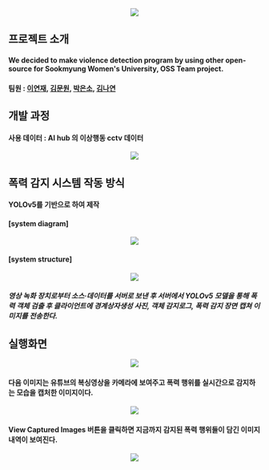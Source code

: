 <div align=center>
	<img src="https://capsule-render.vercel.app/api?type=waving&color=auto&height=200&section=header&text=SookD%20Github!&fontSize=90" />	
</div>

<div>
	<h2>프로젝트 소개</h2>
	<h4>We decided to make violence detection program by using other open-source for Sookmyung Women's University, OSS Team project.</h4>
	<h4>팀원 : <a href="https://github.com/lyeonj/">이연재</a>, <a href="https://github.com/angkmfirefoxygal/">김문원</a>, <a href="https://github.com/parkincow/">박은소</a>, <a href="https://github.com/Yeonnies/">김나연</a>
	</h4>
</div>

<div>
	<h2>개발 과정</h2>
	<h4>사용 데이터 : AI hub 의 이상행동 cctv 데이터</h4>
 	<p align = center>
	<img src ="https://github.com/Sook-D/demo-repository/assets/100902438/cd79ec8f-1846-46df-9c69-81e42f791a0e" >
	</p>	
</div>

<div>
	<h2>폭력 감지 시스템 작동 방식 </h2>
	<h4>YOLOv5를 기반으로 하여 제작 </h4>
	<h4>[system diagram]</h4>
	<p align = center>
		<img src="https://github.com/Sook-D/team-repository/assets/100902438/71b4d2e5-95a0-4240-bef8-d9f95a001c68">	
	</p>
	<h4>[system structure]</h4>
	<p align = center>
		<img src="https://github.com/Sook-D/team-repository/blob/main/image/system%20structure.png">
	<h5>영상 녹화 장치로부터 소스·데이터를 서버로 보낸 후 서버에서 YOLOv5 모델을 통해 폭력 객체 검출 후 클라이언트에 경계상자생성 사진, 객체 감지로그, 폭력 감지 장면 캡쳐 이미지를 전송한다.</h5>
</div>

<div>
	<h2> 실행화면 </h2>
	<p align = center>
		<img src="https://github.com/Sook-D/team-repository/blob/main/image/mainpage_default.png">
	</p>
	<h4> 다음 이미지는 유튜브의 복싱영상을 카메라에 보여주고 폭력 행위를 실시간으로 감지하는 모습을 캡처한 이미지이다.</h4>
	<p align = center>
		<img src="https://github.com/Sook-D/team-repository/blob/main/image/mainpage_detection%20of%20violence.png">
	</p>
	<h4> View Captured Images 버튼을 클릭하면 지금까지 감지된 폭력 행위들이 담긴 이미지 내역이 보여진다.</h4>
	<p align = center>
		<img src ="https://github.com/Sook-D/demo-repository/assets/100902438/ae59a39d-6ea0-4be5-8edc-7cc0be019e65">
	</p>
</div>
